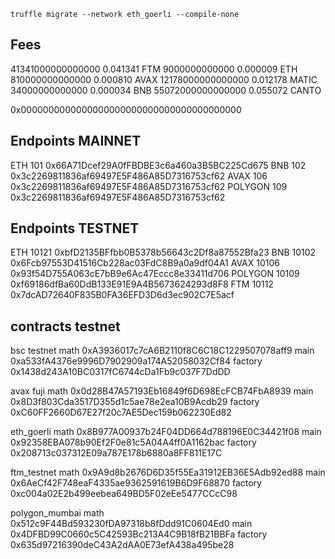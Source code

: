 `truffle migrate --network eth_goerli --compile-none`

## Fees

41341000000000000   0.041341 FTM
9000000000000       0.000009 ETH
810000000000000     0.000810 AVAX
12178000000000000   0.012178 MATIC
34000000000000      0.000034 BNB
55072000000000000   0.055072 CANTO

0x0000000000000000000000000000000000000000
## Endpoints MAINNET
ETH 101 0x66A71Dcef29A0fFBDBE3c6a460a3B5BC225Cd675
BNB 102 0x3c2269811836af69497E5F486A85D7316753cf62
AVAX 106 0x3c2269811836af69497E5F486A85D7316753cf62
POLYGON 109 0x3c2269811836af69497E5F486A85D7316753cf62

## Endpoints TESTNET
ETH 10121 0xbfD2135BFfbb0B5378b56643c2Df8a87552Bfa23 
BNB 10102 0x6Fcb97553D41516Cb228ac03FdC8B9a0a9df04A1
AVAX 10106 0x93f54D755A063cE7bB9e6Ac47Eccc8e33411d706
POLYGON 10109 0xf69186dfBa60DdB133E91E9A4B5673624293d8F8
FTM 10112 0x7dcAD72640F835B0FA36EFD3D6d3ec902C7E5acf

## contracts testnet
bsc testnet
math 0xA3936017c7cA6B2110f8C6C18C1229507078aff9
main 0xa533fA4376e9996D7902909a174A52058032Cf84
factory 0x1438d243A10BC0317fC6744cDa1Fb9c037F7DdDD

avax fuji
math 0x0d28B47A57193Eb16849f6D698EcFCB74FbA8939
main 0x8D3f803Cda3517D355d1c5ae78e2ea10B9Acdb29
factory 0xC60FF2660D67E27f20c7AE5Dec159b062230Ed82

eth_goerli
 math 0x8B977A00937b24F04DD664d788196E0C34421f08
 main 0x92358EBA078b90Ef2F0e81c5A04A4ff0A1162bac
 factory 0x208713c037312E09a787E178b6880a8FF811E17C

ftm_testnet
 math 0x9A9d8b2676D6D35f55Ea31912EB36E5Adb92ed88
 main 0x6AeCf42F748eaF4335ae9362591619B6D9F68870
 factory 0xc004a02E2b499eebea649BD5F02eEe5477CCcC98

polygon_mumbai
 math 0x512c9F44Bd593230fDA97318b8fDdd91C0604Ed0
 main 0x4DFBD99C0660c5C42593Bc213A4C9B18fB21BBFa
 factory 0x635d97216390deC43A2dAA0E73efA438a495be28
